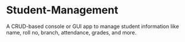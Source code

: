 # Student-Management
A CRUD-based console or GUI app to manage student information like name, roll no, branch, attendance, grades, and more.
